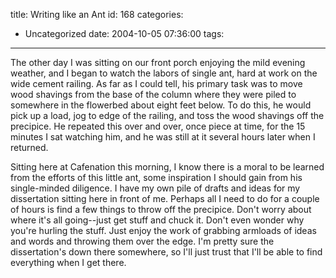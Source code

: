 title: Writing like an Ant
id: 168
categories:
  - Uncategorized
date: 2004-10-05 07:36:00
tags:
---

The other day I was sitting on our front porch enjoying the mild evening weather, and I began to watch the labors of single ant, hard at work on the wide cement railing.  As far as I could tell, his primary task was to move wood shavings from the base of the column where they were piled to somewhere in the flowerbed about eight feet  below. To do this, he would pick up a load, jog to edge of the railing, and toss the wood shavings off the precipice. He repeated this over and over, once piece at time, for the 15 minutes I sat watching him, and he was still at it several hours later when I returned. 

Sitting here at Cafenation this morning, I know there is a moral to be learned from the efforts of this little ant, some inspiration I should gain from his single-minded diligence.  I have my own pile of drafts and ideas for my dissertation sitting here in front of me. Perhaps all I need to do for a couple of hours is find a few things to throw off the precipice. Don't worry about where it's all going--just get stuff and chuck it. Don't even wonder why you're hurling the stuff. Just enjoy the work of grabbing armloads of ideas and words and throwing them over the edge. I'm pretty sure the dissertation's down there somewhere, so I'll just trust that I'll be able to find everything when I get there.

<!--break-->